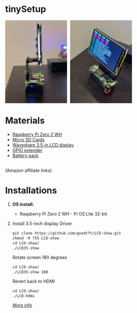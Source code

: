 # tinySetup

<div style="display: flex; gap: 10px;">   
    <img src="Images/tinySetup2.jpg" alt="tinySetup2" width="200">
    <img src="Images/tinySetup3.jpg" alt="tinySetup3" width="200">
</div>


# Materials
* [Raspberry Pi Zero 2 WH](https://amzn.to/4bwP5q9)<br />
* [Micro SD Cards](https://amzn.to/4erXgWD)<br />
* [Waveshare 3.5-in LCD display](https://amzn.to/4bLtsCz)<br />
* [GPIO extender](https://amzn.to/4bGfj9M)<br />
* [Battery pack](https://amzn.to/3R8jWkA)<br />
<br />
(Amazon affiliate links)<br />

# Installations

1. **OS install:**
   - Raspberry Pi Zero 2 WH - Pi OS Lite 32-bit

2. Install 3.5-inch display Driver 
    ```
    git clone https://github.com/goodtft/LCD-show.git
    chmod -R 755 LCD-show
    cd LCD-show/
    ./LCD35-show
    ```

    Rotate screen 180 degrees
    ```
    cd LCD-show/
    ./LCD35-show 180
    ```
   Revert back to HDMI
    ```
    cd LCD-show/
    ./LCD-hdmi
    ```
    
    _[More info](https://github.com/lcdwiki/LCD-show-retropie)_
   
<br />
